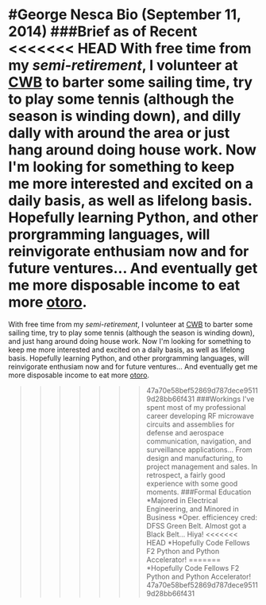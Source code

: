 #George Nesca Bio (September 11, 2014)
###Brief as of Recent
<<<<<<< HEAD
With free time from  my _semi-retirement_, I volunteer at [CWB](http://cwb.org) to barter some sailing time, try to play some tennis (although the season is winding down), and dilly dally with around the area or just hang around doing house work. Now I'm looking for something to keep me more interested and excited on a daily basis, as well as lifelong basis. Hopefully learning Python, and other prorgramming languages, will reinvigorate enthusiam now and for future ventures... And eventually get me more disposable income to eat more [otoro](http://otoro.com/).
=======
With free time from  my _semi-retirement_, I volunteer at [CWB](http://cwb.org) to barter some sailing time, try to play some tennis (although the season is winding down), and just hang around doing house work. Now I'm looking for something to keep me more interested and excited on a daily basis, as well as lifelong basis. Hopefully learning Python, and other prorgramming languages, will reinvigorate enthusiam now and for future ventures... And eventually get me more disposable income to eat more [otoro](http://otoro.com/).
>>>>>>> 47a70e58bef52869d787dece95119d28bb66f431
###Workings
I've spent most of my professional career developing RF microwave circuits and assemblies for defense and aerospace communication, navigation, and surveillance applications... From design and manufacturing, to project management and sales. In retrospect, a fairly good experience with some good moments.
###Formal Education
    *Majored in Electrical Engineering, and Minored in Business 
    *Oper. efficiencey cred: DFSS Green Belt. Almost got a Black Belt... Hiya! 
<<<<<<< HEAD
    *Hopefully Code Fellows F2 Python and Python Accelerator!
=======
    *Hopefully Code Fellows F2 Python and Python Accelerator!
>>>>>>> 47a70e58bef52869d787dece95119d28bb66f431
